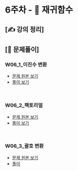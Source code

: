 # 6주차 - 🎡 재귀함수

## [✍ 강의 정리]

## [🥇 문제풀이]

### W06_1_이진수 변환
- [문제 원본 보기](https://www.acmicpc.net/problem/10829)
- [풀이 보기](./../code/practice/prc_w06_1_이진수변환.py)

<br/>

### W06_2_팩토리얼
- [문제 원본 보기](https://www.acmicpc.net/problem/10872)
- [풀이 보기](./../code/practice/prc_w06_2_팩토리얼.py)

<br/>

### W06_3_괄호 변환
- [문제 원본 보기](https://programmers.co.kr/learn/courses/30/lessons/60058)
- [풀이](./../code/practice/prc_w06_3_괄호변환.py)